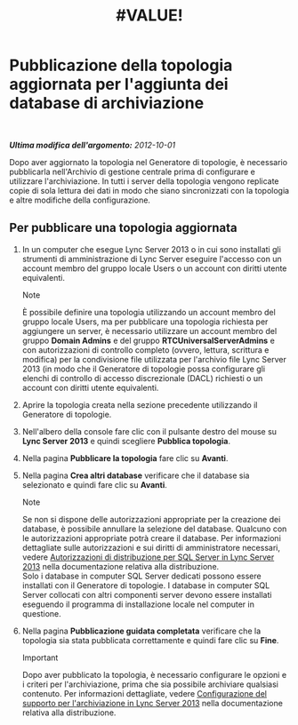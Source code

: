 ﻿---
title: "#VALUE!"
TOCTitle: "#VALUE!"
ms:assetid: 454c68df-2ef5-4b5f-a44c-4eee02635d45
ms:mtpsurl: https://technet.microsoft.com/it-it/library/JJ204860(v=OCS.15)
ms:contentKeyID: 49300386
ms.date: 08/24/2015
mtps_version: v=OCS.15
ms.translationtype: HT
---

# Pubblicazione della topologia aggiornata per l'aggiunta dei database di archiviazione

 

_**Ultima modifica dell'argomento:** 2012-10-01_

Dopo aver aggiornato la topologia nel Generatore di topologie, è necessario pubblicarla nell'Archivio di gestione centrale prima di configurare e utilizzare l'archiviazione. In tutti i server della topologia vengono replicate copie di sola lettura dei dati in modo che siano sincronizzati con la topologia e altre modifiche della configurazione.

## Per pubblicare una topologia aggiornata

1.  In un computer che esegue Lync Server 2013 o in cui sono installati gli strumenti di amministrazione di Lync Server eseguire l'accesso con un account membro del gruppo locale Users o un account con diritti utente equivalenti.
    

    > [!NOTE]
    > È possibile definire una topologia utilizzando un account membro del gruppo locale Users, ma per pubblicare una topologia richiesta per aggiungere un server, è necessario utilizzare un account membro del gruppo <STRONG>Domain Admins</STRONG> e del gruppo <STRONG>RTCUniversalServerAdmins</STRONG> e con autorizzazioni di controllo completo (ovvero, lettura, scrittura e modifica) per la condivisione file utilizzata per l'archivio file Lync Server 2013 (in modo che il Generatore di topologie possa configurare gli elenchi di controllo di accesso discrezionale (DACL) richiesti o un account con diritti utente equivalenti.



2.  Aprire la topologia creata nella sezione precedente utilizzando il Generatore di topologie.

3.  Nell'albero della console fare clic con il pulsante destro del mouse su **Lync Server 2013** e quindi scegliere **Pubblica topologia**.

4.  Nella pagina **Pubblicare la topologia** fare clic su **Avanti**.

5.  Nella pagina **Crea altri database** verificare che il database sia selezionato e quindi fare clic su **Avanti**.
    

    > [!NOTE]
    > Se non si dispone delle autorizzazioni appropriate per la creazione dei database, è possibile annullare la selezione del database. Qualcuno con le autorizzazioni appropriate potrà creare il database. Per informazioni dettagliate sulle autorizzazioni e sui diritti di amministratore necessari, vedere <A href="lync-server-2013-deployment-permissions-for-sql-server.md">Autorizzazioni di distribuzione per SQL Server in Lync Server 2013</A> nella documentazione relativa alla distribuzione.<BR>Solo i database in computer SQL Server dedicati possono essere installati con il Generatore di topologie. I database in computer SQL Server collocati con altri componenti server devono essere installati eseguendo il programma di installazione locale nel computer in questione.



6.  Nella pagina **Pubblicazione guidata completata** verificare che la topologia sia stata pubblicata correttamente e quindi fare clic su **Fine**.
    
    > [!IMPORTANT]  
    > Dopo aver pubblicato la topologia, è necessario configurare le opzioni e i criteri per l'archiviazione, prima che sia possibile archiviare qualsiasi contenuto. Per informazioni dettagliate, vedere <a href="lync-server-2013-configuring-support-for-archiving.md">Configurazione del supporto per l'archiviazione in Lync Server 2013</a> nella documentazione relativa alla distribuzione.
